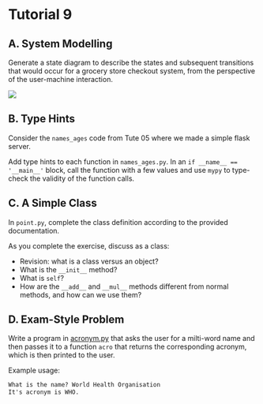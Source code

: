 # Tutorial 9

## A. System Modelling

Generate a state diagram to describe the states and subsequent transitions that would occur for a grocery store checkout system, from the perspective of the user-machine interaction.

![](https://www.canstarblue.com.au/wp-content/uploads/2018/09/shutterstock_793003627-300x189.jpg)

## B. Type Hints

Consider the `names_ages` code from Tute 05 where we made a simple flask server.

Add type hints to each function in `names_ages.py`. In an `if __name__ == '__main__'` block, call the function with a few values and use `mypy` to type-check the validity of the function calls.

## C. A Simple Class

In `point.py`, complete the class definition according to the provided documentation.

As you complete the exercise, discuss as a class:

* Revision: what is a class versus an object?
* What is the `__init__` method?
* What is `self`?
* How are the `__add__` and `__mul__` methods different from normal methods, and how can we use them?

## D. Exam-Style Problem

Write a program in [acronym.py](acronym.py) that asks the user for a milti-word name and then passes it to a function `acro` that returns the corresponding acronym, which is then printed to the user.

Example usage:
```txt
What is the name? World Health Organisation
It's acronym is WHO.
```
